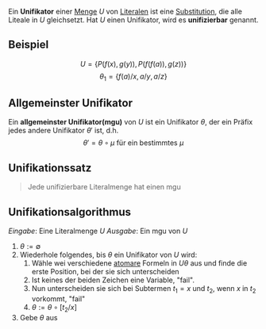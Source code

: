 Ein __Unifikator__ einer [Menge](Mengen.md) $U$ von [Literalen](Literal.md) ist eine [Substitution](Substitution.md), die alle Liteale in $U$ gleichsetzt. Hat $U$ einen Unifikator, wird es __unifizierbar__ genannt.

## Beispiel

$$U = \lbrace P(f(x), g(y)), P(f(f(a)), g(z))\rbrace$$
$$\theta_1 = \lbrace f(a)/x, a/y, a/z\rbrace$$

## Allgemeinster Unifikator

Ein __allgemeinster Unifikator(mgu)__ von $U$ ist ein Unifikator $\theta$, der ein Präfix jedes andere Unifikator $\theta'$ ist, d.h.
$$\theta' = \theta \circ \mu \text{ für ein bestimmtes }\mu$$


## Unifikationssatz

> Jede unifizierbare Literalmenge hat einen mgu

## Unifikationsalgorithmus

_Eingabe_: Eine Literalmenge $U$
_Ausgabe_: Ein mgu von $U$

1. $\theta := \emptyset$
2. Wiederhole folgendes, bis $\theta$ ein Unifikator von $U$ wird:
	1. Wähle wei verschiedene [atomare](Atomare%20Aussage.md) Formeln in $U\theta$ aus und finde die erste Position, bei der sie sich unterscheiden
	2. Ist keines der beiden Zeichen eine Variable, "fail".
	3. Nun unterscheiden sie sich bei Subtermen $t_1 = x$ und $t_2$, wenn $x$ in $t_2$ vorkommt, "fail"
	4. $\theta := \theta \circ [t_2 / x]$
3.  Gebe $\theta$ aus